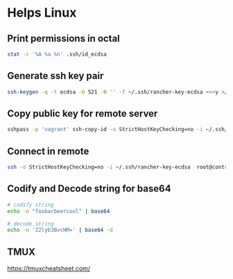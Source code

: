 # Helps Linux

## Print permissions in octal

```sh
stat -c '%A %a %n' .ssh/id_ecdsa
```

## Generate ssh key pair

```sh
ssh-keygen -q -t ecdsa -b 521 -N '' -f ~/.ssh/rancher-key-ecdsa <<<y >/dev/null 2>&1
```

## Copy public key for remote server

```sh
sshpass -p 'vagrant' ssh-copy-id -o StrictHostKeyChecking=no -i ~/.ssh/rancher-key-ecdsa root@debian-server02
```

## Connect in remote

```sh
ssh -o StrictHostKeyChecking=no -i ~/.ssh/rancher-key-ecdsa  root@control-plane02
```

## Codify and Decode string for base64

```sh
# codify string
echo -n "foobarbeercool" | base64

# decode string
echo -n 'Z2lyb3BvcHM=' | base64 -d
```

## TMUX

https://tmuxcheatsheet.com/